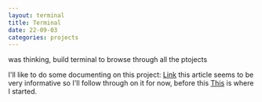 ```yaml
---
layout: terminal
title: Terminal
date: 22-09-03
categories: projects
---
```


was thinking, build terminal to browse through all the ptojects


I'll like to do some documenting on this project:
[Link](https://dev.to/saisandeepvaddi/how-to-create-web-based-terminals-38d) this article seems to be very informative so I'll follow through on it for now, before this [This](https://itnext.io/how-to-create-interactive-terminal-like-website-888bb0972288) is where I started.

